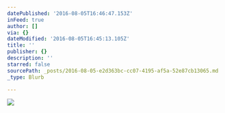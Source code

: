 ```yaml
---
datePublished: '2016-08-05T16:46:47.153Z'
inFeed: true
author: []
via: {}
dateModified: '2016-08-05T16:45:13.105Z'
title: ''
publisher: {}
description: ''
starred: false
sourcePath: _posts/2016-08-05-e2d363bc-cc07-4195-af5a-52e87cb13065.md
_type: Blurb

---
```

![](https://the-grid-user-content.s3-us-west-2.amazonaws.com/f11093eb-f6e7-43f0-8a9d-30b604809466.jpg)